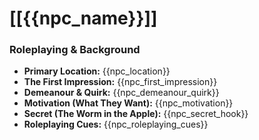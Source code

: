 # [[{{npc_name}}]]

### **Roleplaying & Background**

- **Primary Location:** {{npc_location}}
- **The First Impression:** {{npc_first_impression}}
- **Demeanour & Quirk:** {{npc_demeanour_quirk}}
- **Motivation (What They Want):** {{npc_motivation}}
- **Secret (The Worm in the Apple):** {{npc_secret_hook}}
- **Roleplaying Cues:** {{npc_roleplaying_cues}}

